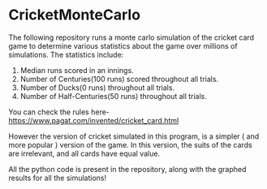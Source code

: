 # CricketMonteCarlo
The following repository runs a monte carlo simulation of the cricket card game to determine 
various statistics about the game over millions of simulations. The statistics include:
1. Median runs scored in an innings.
2. Number of Centuries(100 runs) scored throughout all trials.
3. Number of Ducks(0 runs) throughout all trials.
4. Number of Half-Centuries(50 runs) throughout all trials.

You can check the rules here- https://www.pagat.com/invented/cricket_card.html

However the version of cricket simulated in this program, is a simpler ( and more popular ) version of the game. 
In this version, the suits of the cards are irrelevant, and all cards have equal value.

All the python code is present in the repository, along with the graphed results for all the simulations!
